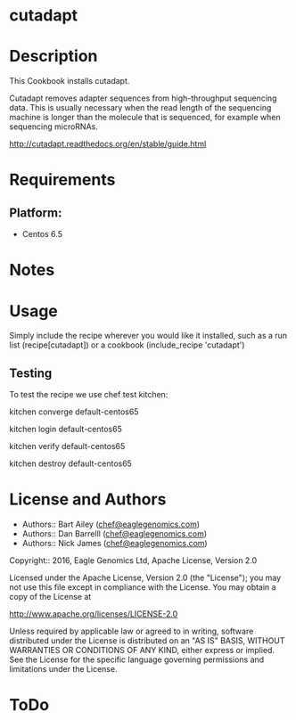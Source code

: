 # cutadapt


Description
===========
This Cookbook installs cutadapt.

Cutadapt removes adapter sequences from high-throughput sequencing data. This is usually necessary when the read length of the sequencing machine is longer than the molecule that is sequenced, for example when sequencing microRNAs.

http://cutadapt.readthedocs.org/en/stable/guide.html


Requirements
============

## Platform:

* Centos 6.5

Notes
=====



Usage
=====
Simply include the recipe wherever you would like it installed, such as a run list (recipe[cutadapt]) or a cookbook (include_recipe 'cutadapt')

## Testing
To test the recipe we use chef test kitchen:

kitchen converge default-centos65 

kitchen login default-centos65

kitchen verify default-centos65

kitchen destroy default-centos65

License and Authors
===================

* Authors:: Bart Ailey (<chef@eaglegenomics.com>)
* Authors:: Dan Barrelll (<chef@eaglegenomics.com>)
* Authors:: Nick James (<chef@eaglegenomics.com>)

Copyright:: 2016, Eagle Genomics Ltd, Apache License, Version 2.0
    
Licensed under the Apache License, Version 2.0 (the "License");
you may not use this file except in compliance with the License.
You may obtain a copy of the License at

http://www.apache.org/licenses/LICENSE-2.0

Unless required by applicable law or agreed to in writing, software
distributed under the License is distributed on an "AS IS" BASIS,
WITHOUT WARRANTIES OR CONDITIONS OF ANY KIND, either express or implied.
See the License for the specific language governing permissions and
limitations under the License.
    
ToDo
====
